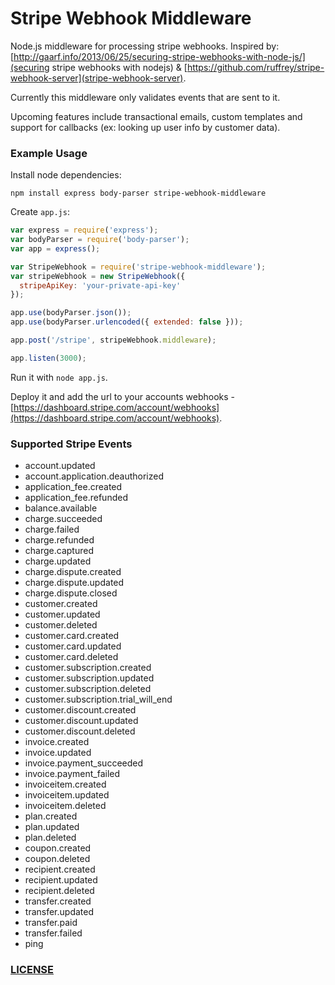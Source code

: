 # Stripe Webhook Middleware

Node.js middleware for processing stripe webhooks. Inspired by: [http://gaarf.info/2013/06/25/securing-stripe-webhooks-with-node-js/](securing stripe webhooks with nodejs) & [https://github.com/ruffrey/stripe-webhook-server](stripe-webhook-server).

Currently this middleware only validates events that are sent to it.

Upcoming features include transactional emails, custom templates and support for callbacks (ex: looking up user info by customer data).


### Example Usage

Install node dependencies:

```
npm install express body-parser stripe-webhook-middleware
```

Create `app.js`:

```js
var express = require('express');
var bodyParser = require('body-parser');
var app = express();

var StripeWebhook = require('stripe-webhook-middleware');
var stripeWebhook = new StripeWebhook({
  stripeApiKey: 'your-private-api-key'
});

app.use(bodyParser.json());
app.use(bodyParser.urlencoded({ extended: false }));

app.post('/stripe', stripeWebhook.middleware);

app.listen(3000);
```

Run it with `node app.js`. 

Deploy it and add the url to your accounts webhooks - [https://dashboard.stripe.com/account/webhooks](https://dashboard.stripe.com/account/webhooks).

### Supported Stripe Events

- account.updated
- account.application.deauthorized
- application_fee.created
- application_fee.refunded
- balance.available
- charge.succeeded
- charge.failed
- charge.refunded
- charge.captured
- charge.updated
- charge.dispute.created
- charge.dispute.updated
- charge.dispute.closed
- customer.created
- customer.updated
- customer.deleted
- customer.card.created
- customer.card.updated
- customer.card.deleted
- customer.subscription.created
- customer.subscription.updated
- customer.subscription.deleted
- customer.subscription.trial_will_end
- customer.discount.created
- customer.discount.updated
- customer.discount.deleted
- invoice.created
- invoice.updated
- invoice.payment_succeeded
- invoice.payment_failed 
- invoiceitem.created
- invoiceitem.updated
- invoiceitem.deleted
- plan.created
- plan.updated
- plan.deleted
- coupon.created
- coupon.deleted
- recipient.created
- recipient.updated
- recipient.deleted
- transfer.created
- transfer.updated
- transfer.paid
- transfer.failed
- ping

### [LICENSE](LICENSE.md)
